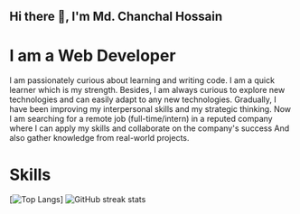 ## Hi there 👋, I'm Md. Chanchal Hossain
# I am a Web Developer


I am passionately curious about learning and writing code. I am a quick learner which is my strength. Besides, I am always curious to explore new technologies and can easily adapt to any new technologies. Gradually, I have been improving my interpersonal skills and my strategic thinking. Now I am searching for a remote job (full-time/intern) in a reputed company where I can apply my skills and collaborate on the company's success And also gather knowledge from real-world projects.

# Skills





[![Top Langs](https://github-readme-stats.vercel.app/api/top-langs/?username=chanchal26)]
![GitHub streak stats](https://github-readme-streak-stats.herokuapp.com/?user=chanchal26)

